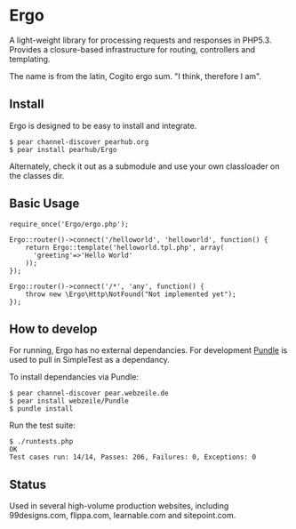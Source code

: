 Ergo
==========

A light-weight library for processing requests and responses in PHP5.3. Provides a
closure-based infrastructure for routing, controllers and templating.

The name is from the latin, Cogito ergo sum. "I think, therefore I am".

Install
-------

Ergo is designed to be easy to install and integrate.

	$ pear channel-discover pearhub.org
	$ pear install pearhub/Ergo

Alternately, check it out as a submodule and use your own classloader on the classes dir.

Basic Usage
-----------

	require_once('Ergo/ergo.php');

	Ergo::router()->connect('/helloworld', 'helloworld', function() {
		return Ergo::template('helloworld.tpl.php', array(
		  'greeting'=>'Hello World'
		));
	});

	Ergo::router()->connect('/*', 'any', function() {
		throw new \Ergo\Http\NotFound("Not implemented yet");
	});



How to develop
-----------------

For running, Ergo has no external dependancies. For development [Pundle](https://github.com/T-Moe/Pundle) is used to pull
in SimpleTest as a dependancy.

To install dependancies via Pundle:

	$ pear channel-discover pear.webzeile.de
	$ pear install webzeile/Pundle
	$ pundle install

Run the test suite:

	$ ./runtests.php
	OK
	Test cases run: 14/14, Passes: 206, Failures: 0, Exceptions: 0

Status
-------

Used in several high-volume production websites, including 99designs.com, flippa.com, learnable.com and sitepoint.com.


